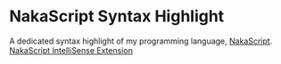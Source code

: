 # NakaScript Syntax Highlight

A dedicated syntax highlight of my programming language, [NakaScript](https://github.com/OhRetro/naka-script).  
[NakaScript IntelliSense Extension](https://marketplace.visualstudio.com/items?itemName=ohretro-naka.naka-script-intellisense)
